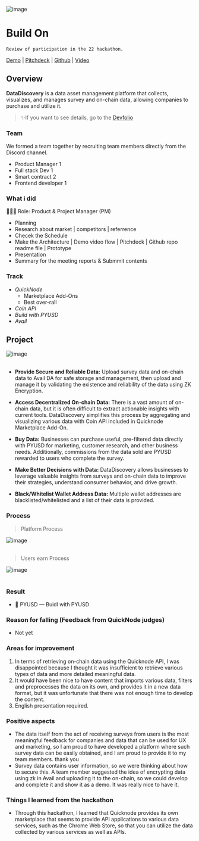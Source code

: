 ![image](https://github.com/user-attachments/assets/eebb9e9c-314a-4009-8d05-29b48ce07126)

# Build On
`Review of participation in the 22 hackathon.`

[Demo](http://datadiscovery.online:3103/) | [Pitchdeck](https://www.figma.com/deck/fXBn89zONz4B4siNLnr647) | [Github](https://github.com/hackathemy/datadiscovery) | [Video](https://youtu.be/2QSdw99h898)

## Overview
**DataDiscovery** is a data asset management platform that collects, visualizes, and manages survey and on-chain data, allowing companies to purchase and utilize it.

> ✨If you want to see details, go to the [Devfolio](https://devfolio.co/projects/discovey-5c68)

### Team
We formed a team together by recruiting team members directly from the Discord channel.
- Product Manager 1
- Full stack Dev 1
- Smart contract 2
- Frontend developer 1

### What i did
👨🏼‍💻 Role: Product & Project Manager (PM)
- Planning
- Research about market | competitors | referrence
- Checek the Schedule
- Make the Architecture | Demo video flow | Pitchdeck | Github repo readme file | Prototype
- Presentation
- Summary for the meeting reports & Submmit contents

### Track
- *QuickNode*
  - Marketplace Add-Ons
  - Best over-rall
- *Coin API*
- *Build with PYUSD*
- *Avail*

## Project
![image](https://github.com/user-attachments/assets/059052e0-694a-498f-b7dd-4ff3b4d51380)
<br></br>

- **Provide Secure and Reliable Data:** Upload survey data and on-chain data to Avail DA for safe storage and management, then upload and manage it by validating the existence and reliability of the data using ZK Encryption.

- **Access Decentralized On-chain Data:** There is a vast amount of on-chain data, but it is often difficult to extract actionable insights with current tools. DataDiscovery simplifies this process by aggregating and visualizing various data with Coin API included in Quicknode Marketplace Add-On.

- **Buy Data:** Businesses can purchase useful, pre-filtered data directly with PYUSD for marketing, customer research, and other business needs. Additionally, commissions from the data sold are PYUSD rewarded to users who complete the survey.

- **Make Better Decisions with Data:** DataDiscovery allows businesses to leverage valuable insights from surveys and on-chain data to improve their strategies, understand consumer behavior, and drive growth.

- **Black/Whitelist Wallet Address Data:** Multiple wallet addresses are blacklisted/whitelisted and a list of their data is provided.

### Process
> Platform Process

![image](https://github.com/user-attachments/assets/0cbea352-f7e8-440a-9bf9-c5e697e10094)
<br></br>

> Users earn Process

![image](https://github.com/user-attachments/assets/75c403b4-22e8-460f-948d-e55dd8da4b7e)
<br></br>

### Result
- 🥇 PYUSD — Buidl with PYUSD

### Reason for falling (Feedback from QuickNode judges)
- Not yet

### Areas for improvement
1) In terms of retrieving on-chain data using the Quicknode API, I was disappointed because I thought it was insufficient to retrieve various types of data and more detailed meaningful data.
2) It would have been nice to have content that imports various data, filters and preprocesses the data on its own, and provides it in a new data format, but it was unfortunate that there was not enough time to develop the content.
3) English presentation required.

### Positive aspects
- The data itself from the act of receiving surveys from users is the most meaningful feedback for companies and data that can be used for UX and marketing, so I am proud to have developed a platform where such survey data can be easily obtained, and I am proud to provide it to my team members. thank you
- Survey data contains user information, so we were thinking about how to secure this. A team member suggested the idea of ​​encrypting data using zk in Avail and uploading it to the on-chain, so we could develop and complete it and show it as a demo. It was really nice to have it.

### Things I learned from the hackathon
- Through this hackathon, I learned that Quicknode provides its own marketplace that seems to provide API applications to various data services, such as the Chrome Web Store, so that you can utilize the data collected by various services as well as APIs.

